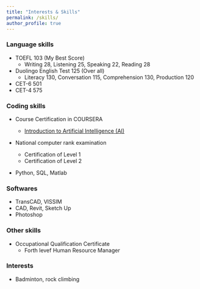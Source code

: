 ```yaml
---
title: "Interests & Skills"
permalink: /skills/
author_profile: true
---
```


### Language skills
* TOEFL 103 (My Best Score)
	* Writing 28, Listening 25, Speaking 22, Reading 28
* Duolingo English Test 125 (Over all)
	* Literacy 130, Conversation 115, Comprehension 130, Production 120
* CET-6 501
* CET-4 575

### Coding skills

* Course Certification in COURSERA
	* [Introduction to Artificial Intelligence (AI)](https://eveyuyi.github.io/files/ARCHIEVE_Coursera_Certification_AI_2020.pdf)

* National computer rank examination
	* Certification of Level 1 
	* Certification of Level 2 

* Python, SQL, Matlab

### Softwares
* TransCAD, VISSIM
* CAD, Revit, Sketch Up
* Photoshop



### Other skills
* Occupational Qualification Certificate
	* Forth levef Human Resource Manager

### Interests
* Badminton, rock climbing
 



